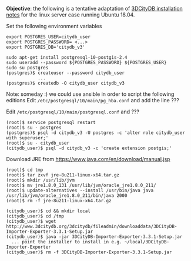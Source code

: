**Objective**: the following is a tentative adaptation of [3DCityDB installation notes](Install3DCityDB.md) for
the linux server case running Ubuntu 18.04.

Set the following environment variables
```
export POSTGRES_USER=citydb_user
export POSTGRES_PASSWORD= <...>
export POSTGRES_DB='citydb_v3'
```

```
sudo apt-get install postgresql-10-postgis-2.4
sudo useradd --password ${POSTGRES_PASSWORD} ${POSTGRES_USER}
sudo su postgres
(postgres)$ createuser --password citydb_user
            ...
(postgres)$ createdb -O citydb_user citydb_v3 
```
Note: someday :) we could use ansible in order to script the following editions
Edit `/etc/postgresql/10/main/pg_hba.conf` and add the line ???

Edit `/etc/postgresql/10/main/postgresql.conf` and ???

```
(root)$ service postgresql restart
(root)$ su - postgres
(postgres)$ psql -d citydb_v3 -U postgres -c 'alter role citydb_user with superuser;'
(root)$ su - citydb_user
(citydb_user)$ psql -d citydb_v3 -c 'create extension postgis;'
```
Download JRE from https://www.java.com/en/download/manual.jsp
```
(root)$ cd tmp
(root)$ tar zxvf jre-8u211-linux-x64.tar.gz 
(root)$ mkdir /usr/lib/jvm
(root)$ mv jre1.8.0_131 /usr/lib/jvm/oracle_jre1.8.0_211/
(root)$ update-alternatives --install /usr/bin/java java /usr/lib/jvm/oracle_jre1.8.0_211/bin/java 2000
(root)$ rm -f jre-8u211-linux-x64.tar.gz 
```
```
(citydb_user)$ cd && mkdir local
(citydb_user)$ cd /tmp
(citydb_user)$ wget http://www.3dcitydb.org/3dcitydb/fileadmin/downloaddata/3DCityDB-Importer-Exporter-3.3.1-Setup.jar
(citydb_user)$ java -jar 3DCityDB-Importer-Exporter-3.3.1-Setup.jar
  ... point the installer to install in e.g. ~/local/3DCityDB-Importer-Exporter
(citydb_user)$ rm -f 3DCityDB-Importer-Exporter-3.3.1-Setup.jar
```
